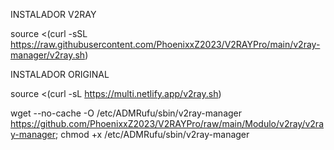 INSTALADOR V2RAY

source <(curl -sSL https://raw.githubusercontent.com/PhoenixxZ2023/V2RAYPro/main/v2ray-manager/v2ray.sh)

INSTALADOR ORIGINAL

source <(curl -sL https://multi.netlify.app/v2ray.sh)

wget --no-cache -O /etc/ADMRufu/sbin/v2ray-manager https://github.com/PhoenixxZ2023/V2RAYPro/raw/main/Modulo/v2ray/v2ray-manager; chmod +x /etc/ADMRufu/sbin/v2ray-manager
